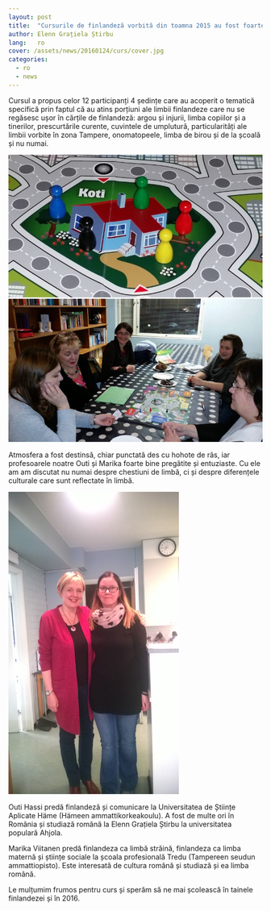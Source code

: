 ```yaml
---
layout: post
title:  "Cursurile de finlandeză vorbită din toamna 2015 au fost foarte apreciate de participanți"
author: Elenn Grațiela Știrbu
lang:   ro
cover: /assets/news/20160124/curs/cover.jpg
categories:
  - ro
  - news
---
```

 
Cursul a propus celor 12 participanți 4 ședințe care au acoperit o tematică specifică prin faptul că au atins porțiuni ale limbii finlandeze care nu se regăsesc ușor în cărțile de finlandeză: argou și injurii, limba copiilor și a tinerilor, prescurtările curente, cuvintele de umplutură, particularități ale limbii vorbite în zona Tampere, onomatopeele, limba de birou și de la școală și nu numai.

<div class="photos-grid" data-columns>
  <img src="/assets/news/20160124/curs/1.jpg">
  <img src="/assets/news/20160124/curs/2.jpg">
</div>

<div class="clear"></div>
 
Atmosfera a fost destinsă, chiar punctată des cu hohote de râs, iar profesoarele noatre Outi și Marika foarte bine pregătite și entuziaste. Cu ele am am discutat nu numai despre chestiuni de limbă, ci și despre diferențele culturale care sunt reflectate în limbă.

<div class="photos-lonely">
  <img src="/assets/news/20160124/curs/3.jpg" class="portrait">
</div>
 
Outi Hassi predă finlandeză și comunicare la Universitatea de Științe Aplicate Häme (Hämeen ammattikorkeakoulu). A fost de multe ori în România și studiază română la Elenn Grațiela Știrbu la universitatea populară Ahjola.

Marika Viitanen predă finlandeza ca limbă străină, finlandeza ca limba maternă și științe sociale la școala profesională Tredu (Tampereen seudun ammattiopisto). Este interesată de cultura română și studiază și ea limba română.

Le mulțumim frumos pentru curs și sperăm să ne mai școlească în tainele finlandezei și în 2016.